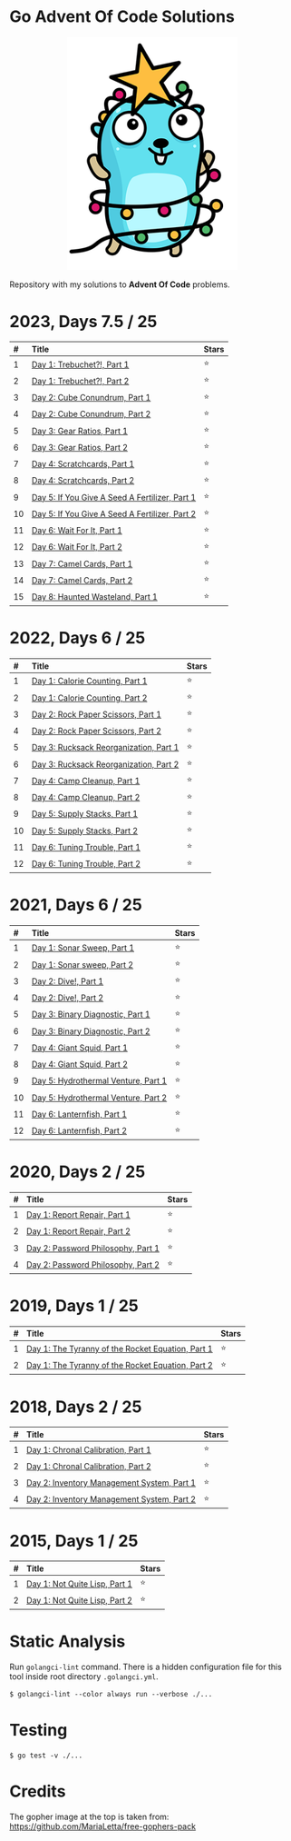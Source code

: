 # Go Advent Of Code Solutions

<p align="center">
    <a href="https://github.com/CodeMonkey80s/GoAdventOfCode"><img src="gopher-advent.png" width="300"/></a>
</p>

Repository with my solutions to **Advent Of Code** problems.

# 2023, Days 7.5 / 25

| #    | Title                                                                                                                                 | Stars  |
|:-----|:--------------------------------------------------------------------------------------------------------------------------------------|:-------|
| 1    | [Day 1: Trebuchet?!, Part 1](2023/day1_part1/day1_part1.go)                                                                           |⭐      |
| 2    | [Day 1: Trebuchet?!, Part 2](2023/day1_part2/day1_part2.go)                                                                           |⭐      |
| 3    | [Day 2: Cube Conundrum, Part 1](2023/day2_part1/day2_part1.go)                                                                        |⭐      |
| 4    | [Day 2: Cube Conundrum, Part 2](2023/day2_part2/day2_part2.go)                                                                        |⭐      |
| 5    | [Day 3: Gear Ratios, Part 1](2023/day3_part1/day3_part1.go)                                                                           |⭐      |
| 6    | [Day 3: Gear Ratios, Part 2](2023/day3_part2/day3_part2.go)                                                                           |⭐      |
| 7    | [Day 4: Scratchcards, Part 1](2023/day4_part1/day4_part1.go)                                                                          |⭐      |
| 8    | [Day 4: Scratchcards, Part 2](2023/day4_part2/day4_part2.go)                                                                          |⭐      |
| 9    | [Day 5: If You Give A Seed A Fertilizer, Part 1](2023/day5_part1/day5_part1.go)                                                       |⭐      |
| 10   | [Day 5: If You Give A Seed A Fertilizer, Part 2](2023/day5_part2/day5_part2.go)                                                       |⭐      |
| 11   | [Day 6: Wait For It, Part 1](2023/day6_part1/day6_part1.go)                                                                           |⭐      |
| 12   | [Day 6: Wait For It, Part 2](2023/day6_part2/day6_part2.go)                                                                           |⭐      |
| 13   | [Day 7: Camel Cards, Part 1](2023/day7_part1/day7_part1.go)                                                                           |⭐      |
| 14   | [Day 7: Camel Cards, Part 2](2023/day7_part2/day7_part2.go)                                                                           |⭐      |
| 15   | [Day 8: Haunted Wasteland, Part 1](2023/day8_part1/day8_part1.go)                                                                     |⭐      |

# 2022, Days 6 / 25

| #    | Title                                                                                                                                 | Stars  |
|:-----|:--------------------------------------------------------------------------------------------------------------------------------------|:-------|
| 1    | [Day 1: Calorie Counting, Part 1](2022/day1_part1/day1_part1.go)                                                                      |⭐      |
| 2    | [Day 1: Calorie Counting, Part 2](2022/day1_part2/day1_part2.go)                                                                      |⭐      |
| 3    | [Day 2: Rock Paper Scissors, Part 1](2022/day2_part1/day2_part1.go)                                                                   |⭐      |
| 4    | [Day 2: Rock Paper Scissors, Part 2](2022/day2_part2/day2_part2.go)                                                                   |⭐      |
| 5    | [Day 3: Rucksack Reorganization, Part 1](2022/day3_part1/day3_part1.go)                                                               |⭐      |
| 6    | [Day 3: Rucksack Reorganization, Part 2](2022/day3_part2/day3_part2.go)                                                               |⭐      |
| 7    | [Day 4: Camp Cleanup, Part 1](2022/day4_part1/day4_part2.go)                                                                          |⭐      |
| 8    | [Day 4: Camp Cleanup, Part 2](2022/day4_part2/day4_part2.go)                                                                          |⭐      |
| 9    | [Day 5: Supply Stacks, Part 1](2022/day5_part1/day5_part1.go)                                                                         |⭐      |
| 10   | [Day 5: Supply Stacks, Part 2](2022/day5_part2/day5_part2.go)                                                                         |⭐      |
| 11   | [Day 6: Tuning Trouble, Part 1](2022/day6_part1/day6_part1.go)                                                                        |⭐      |
| 12   | [Day 6: Tuning Trouble, Part 2](2022/day6_part2/day6_part2.go)                                                                        |⭐      |

# 2021, Days 6 / 25

| #    | Title                                                                                                                                 | Stars  |
|:-----|:--------------------------------------------------------------------------------------------------------------------------------------|:-------|
| 1    | [Day 1: Sonar Sweep, Part 1](2021/day1_part1/day1_part1.go)                                                                           |⭐      |
| 2    | [Day 1: Sonar sweep, Part 2](2021/day1_part2/day1_part2.go)                                                                           |⭐      |
| 3    | [Day 2: Dive!, Part 1](2021/day2_part1/day2_part1.go)                                                                                 |⭐      |
| 4    | [Day 2: Dive!, Part 2](2021/day2_part2/day2_part2.go)                                                                                 |⭐      |
| 5    | [Day 3: Binary Diagnostic, Part 1](2021/day3_part1/day3_part1.go)                                                                     |⭐      |
| 6    | [Day 3: Binary Diagnostic, Part 2](2021/day3_part2/day3_part2.go)                                                                     |⭐      |
| 7    | [Day 4: Giant Squid, Part 1](2021/day4_part1/day4_part1.go)                                                                           |⭐      |
| 8    | [Day 4: Giant Squid, Part 2](2021/day4_part2/day4_part2.go)                                                                           |⭐      |
| 9    | [Day 5: Hydrothermal Venture, Part 1](2021/day5_part1/day5_part1.go)                                                                  |⭐      |
| 10   | [Day 5: Hydrothermal Venture, Part 2](2021/day5_part2/day5_part2.go)                                                                  |⭐      |
| 11   | [Day 6: Lanternfish, Part 1](2021/day6_part1/day6_part1.go)                                                                           |⭐      |
| 12   | [Day 6: Lanternfish, Part 2](2021/day6_part2/day6_part2.go)                                                                           |⭐      |

# 2020, Days 2 / 25

| #    | Title                                                                                                                                 | Stars  |
|:-----|:--------------------------------------------------------------------------------------------------------------------------------------|:-------|
| 1    | [Day 1: Report Repair, Part 1](2020/day1_part1/day1_part1.go)                                                                         |⭐      |
| 2    | [Day 1: Report Repair, Part 2](2020/day1_part2/day1_part2.go)                                                                         |⭐      |
| 3    | [Day 2: Password Philosophy, Part 1](2020/day2_part1/day2_part1.go)                                                                   |⭐      |
| 4    | [Day 2: Password Philosophy, Part 2](2020/day2_part2/day2_part2.go)                                                                   |⭐      |

# 2019, Days 1 / 25

| #    | Title                                                                                                                                 | Stars  |
|:-----|:--------------------------------------------------------------------------------------------------------------------------------------|:-------|
| 1    | [Day 1: The Tyranny of the Rocket Equation, Part 1](2019/day1_part1/day1_part1.go)                                                    |⭐      |
| 2    | [Day 1: The Tyranny of the Rocket Equation, Part 2](2019/day1_part2/day1_part2.go)                                                    |⭐      |

# 2018, Days 2 / 25

| #    | Title                                                                                                                                 | Stars  |
|:-----|:--------------------------------------------------------------------------------------------------------------------------------------|:-------|
| 1    | [Day 1: Chronal Calibration, Part 1](2018/day1_part1/day1_part1.go)                                                                   |⭐      |
| 2    | [Day 1: Chronal Calibration, Part 2](2018/day1_part2/day1_part2.go)                                                                   |⭐      |
| 3    | [Day 2: Inventory Management System, Part 1](2018/day2_part1/day2_part1.go)                                                           |⭐      |
| 4    | [Day 2: Inventory Management System, Part 2](2018/day2_part2/day2_part2.go)                                                           |⭐      |

# 2015, Days 1 / 25

| #    | Title                                                                                                                                 | Stars  |
|:-----|:--------------------------------------------------------------------------------------------------------------------------------------|:-------|
| 1    | [Day 1: Not Quite Lisp, Part 1](2015/day1_part1/day1_part1.go)                                                                        |⭐      |
| 2    | [Day 1: Not Quite Lisp, Part 2](2015/day1_part2/day1_part2.go)                                                                        |⭐      |

# Static Analysis

Run `golangci-lint` command. There is a hidden configuration file for this tool inside root directory `.golangci.yml`.

```
$ golangci-lint --color always run --verbose ./...
```

# Testing

```
$ go test -v ./...
```

# Credits

The gopher image at the top is taken from: https://github.com/MariaLetta/free-gophers-pack
